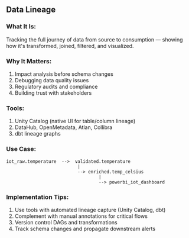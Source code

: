 ## Data Lineage

### What It Is:
Tracking the full journey of data from source to consumption — showing how it's transformed, joined, filtered, and visualized.

### Why It Matters:

1. Impact analysis before schema changes
2. Debugging data quality issues
3. Regulatory audits and compliance
4. Building trust with stakeholders

### Tools:

1. Unity Catalog (native UI for table/column lineage)
2. DataHub, OpenMetadata, Atlan, Collibra
3. dbt lineage graphs

### Use Case:

```
iot_raw.temperature  -->  validated.temperature
                           |
                           --> enriched.temp_celsius
                                   |
                                   --> powerbi_iot_dashboard
```

### Implementation Tips:

1. Use tools with automated lineage capture (Unity Catalog, dbt)
2. Complement with manual annotations for critical flows
3. Version control DAGs and transformations
4. Track schema changes and propagate downstream alerts
